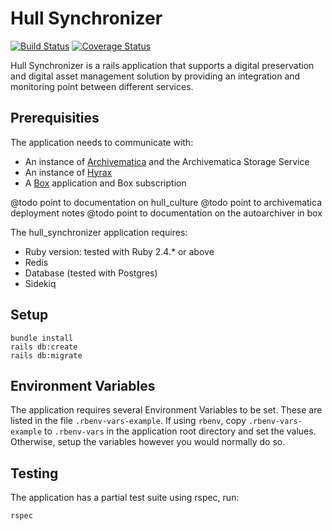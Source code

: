 # Hull Synchronizer

[![Build Status](https://travis-ci.org/research-technologies/hull_synchronizer.svg?branch=master)](https://travis-ci.org/research-technologies/hull_synchronizer)
[![Coverage Status](https://coveralls.io/repos/github/research-technologies/hull_synchronizer/badge.svg?branch=master)](https://coveralls.io/github/research-technologies/hull_synchronizer?branch=master)

Hull Synchronizer is a rails application that supports a digital preservation and digital asset management solution by providing an integration and monitoring point between different services.

## Prerequisities

The application needs to communicate with:

* An instance of [Archivematica](https://www.archivematica.org/en/) and the Archivematica Storage Service
* An instance of [Hyrax](https://github.com/samvera/hyrax)
* A [Box](https://www.box.com) application and Box subscription

@todo point to documentation on hull_culture
@todo point to archivematica deployment notes
@todo point to documentation on the autoarchiver in box

The hull_synchronizer application requires:

* Ruby version: tested with Ruby 2.4.* or above
* Redis
* Database (tested with Postgres)
* Sidekiq

## Setup

```
bundle install
rails db:create
rails db:migrate
```

## Environment Variables

The application requires several Environment Variables to be set. These are listed in the file `.rbenv-vars-example`. If using `rbenv`, copy `.rbenv-vars-example` to `.rbenv-vars` in the application root directory and set the values. Otherwise, setup the variables however you would normally do so.

## Testing

The application has a partial test suite using rspec, run:

`rspec`
